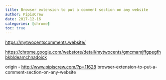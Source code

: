 ```yaml
---
title: Browser extension to put a comment section on any website
author: PipisCrew
date: 2017-12-16
categories: [chrome]
toc: true
---
```


https://mytwocentscomments.website/

https://chrome.google.com/webstore/detail/mytwocents/gmcmamjffgpegfhbkbldeamchnadoick

origin - http://www.pipiscrew.com/?p=11628 browser-extension-to-put-a-comment-section-on-any-website